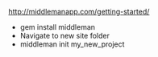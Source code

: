 http://middlemanapp.com/getting-started/

* gem install middleman
* Navigate to new site folder
* middleman init my_new_project

